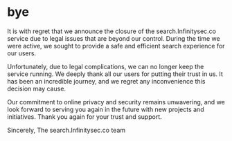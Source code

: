 # bye

It is with regret that we announce the closure of the search.Infinitysec.co service due to legal issues that are beyond our control. During the time we were active, we sought to provide a safe and efficient search experience for our users.

Unfortunately, due to legal complications, we can no longer keep the service running. We deeply thank all our users for putting their trust in us. It has been an incredible journey, and we regret any inconvenience this decision may cause.

Our commitment to online privacy and security remains unwavering, and we look forward to serving you again in the future with new projects and initiatives. Thank you again for your trust and support.

Sincerely,
The search.Infinitysec.co team



